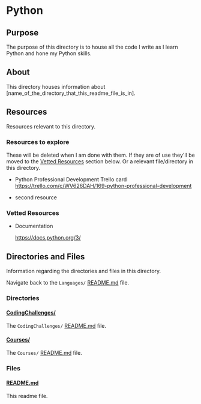 # Python

<!-- The purpose of this directory is to house all the code I write as I learn Python and hone my Python skills.
This is to help keep my GitHub account organized.

This directory houses all the Python courses, projects, and coding challenges I have started and completed.

This directory should have ONLY the following directories in it: -->

<!-- 1. `Courses`
2. `Coding Challenges` and
3. `Projects` -->

<!-- as defined in this [Explanation of files and directories](https://github.com/JamieBort/LearningDirectory#explanation-of-files-and-directories) section; and this readme file. -->

## Purpose

The purpose of this directory is to house all the code I write as I learn Python and hone my Python skills.

## About

This directory houses information about [name_of_the_directory_that_this_readme_file_is_in].

<!-- [Some information about this directory.] -->

<!-- ## Use cases

Theres a need for use cases somewhere.

TODO: Think about this. -->

<!-- ## Table Of Contents NOTE: For when I start to add them. See https://github.com/JamieBort/Learning-Directory/issues/254 -->

## Resources

Resources relevant to this directory.

### Resources to explore

These will be deleted when I am done with them. If they are of use they'll be moved to the [Vetted Resources](#vetted-resources) section below. Or a relevant file/directory in this directory.

- Python Professional Development Trello card
  https://trello.com/c/WV626DAH/169-python-professional-development

- second resource

### Vetted Resources

- Documentation

  https://docs.python.org/3/

## Directories and Files

Information regarding the directories and files in this directory.

Navigate back to the `Languages/` [README.md](../README.md) file.

### Directories

#### [CodingChallenges/](./CodingChallenges/)

<!-- [About_this_directory.]

[More_info_about_this_directory.] -->

The `CodingChallenges/` [README.md](./CodingChallenges/README.md) file.

#### [Courses/](./Courses/)

<!-- [About_this_directory.]

[More_info_about_this_directory.] -->

The `Courses/` [README.md](./Courses/README.md) file.

### Files

<!-- #### [name_of_other_file_in_here.extension]()

[About_this_file.]

[More_info_about_this_file.] -->

#### [README.md](./README.md)

This readme file.

